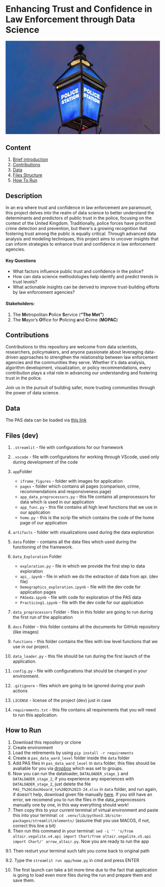 # Enhancing Trust and Confidence in Law Enforcement through Data Science

![Sample Image](https://github.com/AlexRaudvee/JBG050_Group_8/blob/main/docs/metropolitain_photo.jpeg)

## Content

1. [Brief introduction](#description)
2. [Contributions](#contributions)
3. [Data](#data-dev)
4. [Files Structure](#files-dev)
5. [How To Run](#how-to-run)

## Description

In an era where trust and confidence in law enforcement are paramount, this project delves into the realm of data science to better understand the determinants and predictors of public trust in the police, focusing on the context of the United Kingdom. Traditionally, police forces have prioritized crime detection and prevention, but there's a growing recognition that fostering trust among the public is equally critical. Through advanced data analysis and modeling techniques, this project aims to uncover insights that can inform strategies to enhance trust and confidence in law enforcement agencies.

#### Key Questions

- What factors influence public trust and confidence in the police?
- How can data science methodologies help identify and predict trends in trust levels?
- What actionable insights can be derived to improve trust-building efforts by law enforcement agencies?

#### Stakeholders:
1. The **M**etropolitan **P**olice **S**ervice (**“The Met”**)
2. The **M**ayor’s **O**ffice for **P**olicing **a**nd **C**rime (**MOPAC**)

## Contributions
Contributions to this repository are welcome from data scientists, researchers, policymakers, and anyone passionate about leveraging data-driven approaches to strengthen the relationship between law enforcement agencies and the communities they serve. Whether it's data analysis, algorithm development, visualization, or policy recommendations, every contribution plays a vital role in advancing our understanding and fostering trust in the police.

Join us in the pursuit of building safer, more trusting communities through the power of data science.



## Data 

The PAS data can be loaded via [this link](https://www.dropbox.com/scl/fi/uvjzubkwblibf08qgfkm9/PAS_data_dictionaries_shared.zip?rlkey=96509v3r4zhiqir8ngi5ig7je&e=1&dl=0) 

## Files (dev)
1. `.streamlit` - file with configurations for our framework
2. `.vscode` - file with configurations for working through VScode, used only during development of the code
3. `app`Folder
    - `iframe_figures` - folder with images for application
    - `pages` - folder which contains all pages (comparison, crime, recommendations and responsiveness page)
    - `app_data_preprocessors.py` - this file contains all preprocessors for data which is used in our application
    - `app_func.py` - this file contains all high level functions that we use in our application
    - `home.py` - this is the scrip file which contains the code of the home page of our application
4. `artifacts` - folder with visualizations used during the data exploration
5. `data` Folder - contains all the data files which used during the functioning of the framework.
6. `Data_Exploration` Folder 

    - `exploration.py` - file in which we provide the first step to data exploration
    - `api_.ipynb` - file in which we do the extraction of data from api. (dev file)
    - `Demographics_exploration.ipynb` - file with the dev code for application pages
    - `PASeda.ipynb` - file with code for exploration of the PAS data
    - `Practicing1.ipynb` - file with the dev code for our application
7. `data_preprocessors` Folder - files in this folder are going to run during the first run of the application
8. `docs` Folder - this folder contains all the documents for GitHub repository (like images)
9. `functions` - this folder contains the files with low level functions that we use in our project.
10. `data_loader.py` - this file should be run during the first launch of the application.
11. `config.py` - file with configurations that should be changed in your environment. 
12. `.gitignore` - files which are going to be ignored during your push actions
13. `LICENSE` - license of the project (dev) just in case
14. `requirements.txt` - this file contains all requirements that you will need to run this application. 

## How to Run

1. Download this repository or clone
2. Create environment 
3. Load the retirements by using ```pip install -r requirements```
4. Create a `pas_data_ward_level` folder inside the `data` folder
5. Add PAS files in `pas_data_ward_level` in `data` folder, this files should be avaliable for you via [dropbox](https://www.dropbox.com/scl/fi/uvjzubkwblibf08qgfkm9/PAS_data_dictionaries_shared.zip?rlkey=96509v3r4zhiqir8ngi5ig7je&e=1&dl=0) which was set to groups.
6. Now you can run the dataloader, `DATALOADER_stage_1` and `DATALOADER_stage_2`, if you experience any experiences with `DATALOADER_stage_2`, just delete the file `PAS_T%26Cdashboard_to%20Q3%2023-24.xlsx` in `data` folder, and run again, if doesn't help, download given file manually [here](https://data.london.gov.uk/dataset/mopac-surveys). If you still have an error, we recomend you to run the files in the data_preprocessors manually one by one, in this way everything should work!
7. Then copy this to your current terminal of virtual environment and paste this into your terminal: `cd .venv/lib/python3.10/site-packages/streamlit/elements/` (assume that you use MACOS, if not, correct this line a bit)
8. Then run this command in your terminal: `sed -i '' 's/from altair.vegalite.v4.api import Chart/from altair.vegalite.v5.api import Chart/' arrow_altair.py`. Now you are ready to run the app

9.1. Then resturt your terminal such taht you come back to original path

9.2. Type the `streamlit run app/home.py` in cmd and press ENTER

10. The first launch can take a bit more time due to the fact that application is going to load even more files during the run and prepare them and save them.

[docs/metropolitain_photo.jpeg]: docs/metropolitain_photo.jpg
